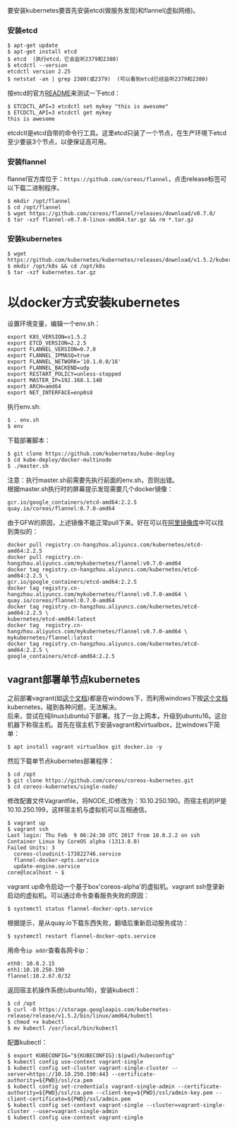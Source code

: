 要安装kubernetes要首先安装etcd(做服务发现)和flannel(虚拟网络)。

### 安装etcd
```
$ apt-get update
$ apt-get install etcd
$ etcd  (执行etcd，它会监听2379和2380)
$ etcdctl --version
etcdctl version 2.25
$ netstat -an | grep 2380(或2379)  (可以看到etcd已经监听2379和2380)
```
按etcd的官方[README](https://github.com/coreos/etcd)来测试一下etcd：
```
$ ETCDCTL_API=3 etcdctl set mykey "this is awesome"
$ ETCDCTL_API=3 etcdctl get mykey
this is awesome
```
etcdctl是etcd自带的命令行工具。这里etcd只装了一个节点，在生产环境下etcd至少要装3个节点，以便保证高可用。  

### 安装flannel
flannel官方库位于：```https://github.com/coreos/flannel```，点击release标签可以下载二进制程序。 
```
$ mkdir /opt/flannel
$ cd /opt/flannel
$ wget https://github.com/coreos/flannel/releases/download/v0.7.0/
$ tar -xzf flannel-v0.7.0-linux-amd64.tar.gz && rm *.tar.gz
```
### 安装kubernetes
```
$ wget https://github.com/kubernetes/kubernetes/releases/download/v1.5.2/kubernetes.tar.gz
$ mkdir /opt/k8s && cd /opt/k8s
$ tar -xzf kubernetes.tar.gz
```
# 以docker方式安装kubernetes
设置环境变量，编辑一个env.sh：
```
export K8S_VERSION=v1.5.2
export ETCD_VERSION=2.2.5
export FLANNEL_VERSION=0.7.0
export FLANNEL_IPMASQ=true
export FLANNEL_NETWORK='10.1.0.0/16'
export FLANNEL_BACKEND=udp
export RESTART_POLICY=unless-stopped
export MASTER_IP=192.168.1.140
export ARCH=amd64
export NET_INTERFACE=enp0s8
```
执行env.sh:
```
$ . env.sh
$ env
```
下载部署脚本：
```
$ git clone https://github.com/kubernetes/kube-deploy
$ cd kube-deploy/docker-multinode
$ ./master.sh
```
注意：执行master.sh前需要先执行前面的env.sh，否则出错。  
根据master.sh执行时的屏幕提示发现需要几个docker镜像：
```
gcr.io/google_containers/etcd-amd64:2.2.5
quay.io/coreos/flannel:0.7.0-amd64
```
由于GFW的原因，上述镜像不能正常pull下来。好在可以在[阿里镜像库](https://cs.console.aliyun.com/#/repo)中可以找到类似的：
```
docker pull registry.cn-hangzhou.aliyuncs.com/kubernetes/etcd-amd64:2.2.5
docker pull registry.cn-hangzhou.aliyuncs.com/mykubernetes/flannel:v0.7.0-amd64
docker tag registry.cn-hangzhou.aliyuncs.com/kubernetes/etcd-amd64:2.2.5 \
gcr.io/google_containers/etcd-amd64:2.2.5
docker tag registry.cn-hangzhou.aliyuncs.com/mykubernetes/flannel:v0.7.0-amd64 \
quay.io/coreos/flannel:0.7.0-amd64
docker tag registry.cn-hangzhou.aliyuncs.com/kubernetes/etcd-amd64:2.2.5 \
kubernetes/etcd-amd64:latest
docker tag  registry.cn-hangzhou.aliyuncs.com/mykubernetes/flannel:v0.7.0-amd64 \
mykubernetes/flannel:latest
docker tag registry.cn-hangzhou.aliyuncs.com/kubernetes/etcd-amd64:2.2.5 \
google_containers/etcd-amd64:2.2.5
```
## vagrant部署单节点kubernetes
之前部署vagrant(如[这个文档](https://github.com/wbwangk/wbwangk.github.io/wiki/virtualbox-vagrant-gitbash%E5%85%A5%E9%97%A8))都是在windows下，而利用windows下按[这个文档](https://coreos.com/kubernetes/docs/latest/kubernetes-on-vagrant-single.ubuntu)kubernetes，碰到各种问题，无法解决。  
后来，尝试在纯linux(ubuntu)下部署。找了一台上网本，升级到ubuntu16。这台机器下称宿主机。首先在宿主机下安装vagrant和virtualbox，比windows下简单：
```
$ apt install vagrant virtualbox git docker.io -y
```
然后下载单节点kubernetes部署程序：
```
$ cd /opt
$ git clone https://github.com/coreos/coreos-kubernetes.git
$ cd coreos-kubernetes/single-node/
```
修改配置文件Vagrantfile，将NODE_ID修改为：10.10.250.190。而宿主机的IP是10.10.250.199，这样宿主机与虚拟机可以互相通信。
```
$ vagrant up
$ vagrant ssh
Last login: Thu Feb  9 06:24:30 UTC 2017 from 10.0.2.2 on ssh
Container Linux by CoreOS alpha (1313.0.0)
Failed Units: 3
  coreos-cloudinit-173822746.service
  flannel-docker-opts.service
  update-engine.service
core@localhost ~ $
```
vagrant up命令启动一个基于box'coreos-alpha'的虚拟机。vagrant ssh登录新启动的虚拟机。可以通过命令查看服务失败的原因：
```
$ systemctl status flannel-docker-opts.service
```
根据提示，是从quay.io下载东西失败，翻墙后重新启动服务成功：
```
$ systemctl restart flannel-docker-opts.service
```
用命令```ip addr```查看各网卡ip：
```
eth0: 10.0.2.15
eth1:10.10.250.190
flannel:10.2.67.0/32
```
返回宿主机操作系统(ubuntu16)，安装kubectl：
```
$ cd /opt
$ curl -O https://storage.googleapis.com/kubernetes-release/release/v1.5.2/bin/linux/amd64/kubectl
$ chmod +x kubectl
$ mv kubectl /usr/local/bin/kubectl
```
配置kubectl：
```
$ export KUBECONFIG="${KUBECONFIG}:$(pwd)/kubeconfig"
$ kubectl config use-context vagrant-single
$ kubectl config set-cluster vagrant-single-cluster --server=https://10.10.250.190:443 --certificate-authority=${PWD}/ssl/ca.pem
$ kubectl config set-credentials vagrant-single-admin --certificate-authority=${PWD}/ssl/ca.pem --client-key=${PWD}/ssl/admin-key.pem --client-certificate=${PWD}/ssl/admin.pem
$ kubectl config set-context vagrant-single --cluster=vagrant-single-cluster --user=vagrant-single-admin
$ kubectl config use-context vagrant-single
```